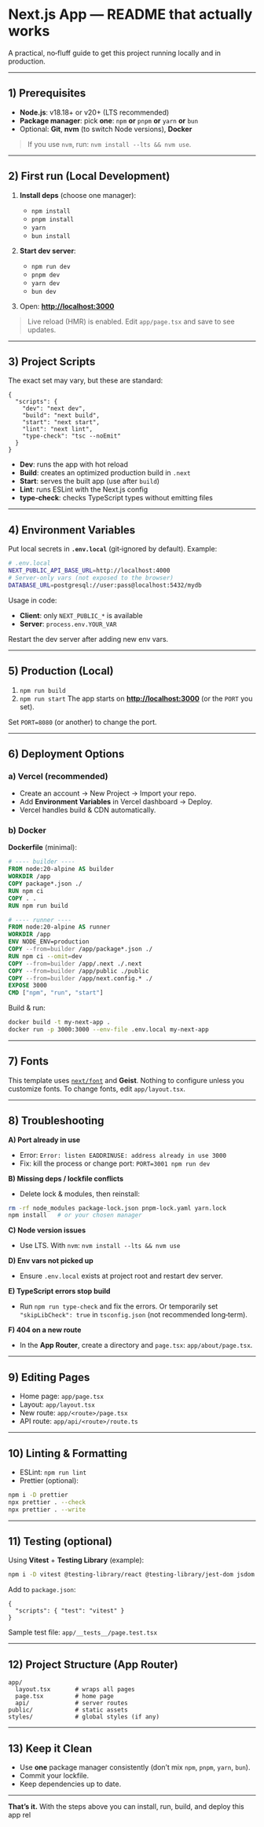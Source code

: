 # Next.js App — README that actually works

A practical, no‑fluff guide to get this project running locally and in production.

---

## 1) Prerequisites

* **Node.js**: v18.18+ or v20+ (LTS recommended)
* **Package manager**: pick **one**: `npm` **or** `pnpm` **or** `yarn` **or** `bun`
* Optional: **Git**, **nvm** (to switch Node versions), **Docker**

> If you use `nvm`, run: `nvm install --lts && nvm use`.

---

## 2) First run (Local Development)

1. **Install deps** (choose one manager):

   * `npm install`
   * `pnpm install`
   * `yarn`
   * `bun install`
2. **Start dev server**:

   * `npm run dev`
   * `pnpm dev`
   * `yarn dev`
   * `bun dev`
3. Open: **[http://localhost:3000](http://localhost:3000)**

> Live reload (HMR) is enabled. Edit `app/page.tsx` and save to see updates.

---

## 3) Project Scripts

The exact set may vary, but these are standard:

```jsonc
{
  "scripts": {
    "dev": "next dev",
    "build": "next build",
    "start": "next start",
    "lint": "next lint",
    "type-check": "tsc --noEmit"
  }
}
```

* **Dev**: runs the app with hot reload
* **Build**: creates an optimized production build in `.next`
* **Start**: serves the built app (use after `build`)
* **Lint**: runs ESLint with the Next.js config
* **type-check**: checks TypeScript types without emitting files

---

## 4) Environment Variables

Put local secrets in **`.env.local`** (git‑ignored by default). Example:

```bash
# .env.local
NEXT_PUBLIC_API_BASE_URL=http://localhost:4000
# Server-only vars (not exposed to the browser)
DATABASE_URL=postgresql://user:pass@localhost:5432/mydb
```

Usage in code:

* **Client**: only `NEXT_PUBLIC_*` is available
* **Server**: `process.env.YOUR_VAR`

Restart the dev server after adding new env vars.

---

## 5) Production (Local)

1. `npm run build`
2. `npm run start`
   The app starts on **[http://localhost:3000](http://localhost:3000)** (or the `PORT` you set).

Set `PORT=8080` (or another) to change the port.

---

## 6) Deployment Options

### a) Vercel (recommended)

* Create an account → New Project → Import your repo.
* Add **Environment Variables** in Vercel dashboard → Deploy.
* Vercel handles build & CDN automatically.

### b) Docker

**Dockerfile** (minimal):

```dockerfile
# ---- builder ----
FROM node:20-alpine AS builder
WORKDIR /app
COPY package*.json ./
RUN npm ci
COPY . .
RUN npm run build

# ---- runner ----
FROM node:20-alpine AS runner
WORKDIR /app
ENV NODE_ENV=production
COPY --from=builder /app/package*.json ./
RUN npm ci --omit=dev
COPY --from=builder /app/.next ./.next
COPY --from=builder /app/public ./public
COPY --from=builder /app/next.config.* ./
EXPOSE 3000
CMD ["npm", "run", "start"]
```

Build & run:

```bash
docker build -t my-next-app .
docker run -p 3000:3000 --env-file .env.local my-next-app
```

---

## 7) Fonts

This template uses [`next/font`](https://nextjs.org/docs/app/building-your-building/optimizing/fonts) and **Geist**. Nothing to configure unless you customize fonts. To change fonts, edit `app/layout.tsx`.

---

## 8) Troubleshooting

**A) Port already in use**

* Error: `Error: listen EADDRINUSE: address already in use 3000`
* Fix: kill the process or change port: `PORT=3001 npm run dev`

**B) Missing deps / lockfile conflicts**

* Delete lock & modules, then reinstall:

```bash
rm -rf node_modules package-lock.json pnpm-lock.yaml yarn.lock
npm install   # or your chosen manager
```

**C) Node version issues**

* Use LTS. With `nvm`: `nvm install --lts && nvm use`

**D) Env vars not picked up**

* Ensure `.env.local` exists at project root and restart dev server.

**E) TypeScript errors stop build**

* Run `npm run type-check` and fix the errors. Or temporarily set `"skipLibCheck": true` in `tsconfig.json` (not recommended long‑term).

**F) 404 on a new route**

* In the **App Router**, create a directory and `page.tsx`: `app/about/page.tsx`.

---

## 9) Editing Pages

* Home page: `app/page.tsx`
* Layout: `app/layout.tsx`
* New route: `app/<route>/page.tsx`
* API route: `app/api/<route>/route.ts`

---

## 10) Linting & Formatting

* ESLint: `npm run lint`
* Prettier (optional):

```bash
npm i -D prettier
npx prettier . --check
npx prettier . --write
```

---

## 11) Testing (optional)

Using **Vitest** + **Testing Library** (example):

```bash
npm i -D vitest @testing-library/react @testing-library/jest-dom jsdom
```

Add to `package.json`:

```jsonc
{
  "scripts": { "test": "vitest" }
}
```

Sample test file: `app/__tests__/page.test.tsx`

---

## 12) Project Structure (App Router)

```
app/
  layout.tsx       # wraps all pages
  page.tsx         # home page
  api/             # server routes
public/            # static assets
styles/            # global styles (if any)
```

---

## 13) Keep it Clean

* Use **one** package manager consistently (don’t mix `npm`, `pnpm`, `yarn`, `bun`).
* Commit your lockfile.
* Keep dependencies up to date.

---

**That’s it.** With the steps above you can install, run, build, and deploy this app rel
